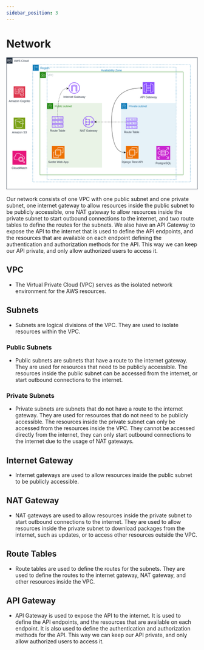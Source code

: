 ```yaml
---
sidebar_position: 3
---
```


# Network

![Docusaurus logo](/img/aws-network-architecture.png)

Our network consists of one VPC with one public subnet and one private subnet, one internet gateway to allow resources inside the public subnet to be publicly accessible, one NAT gateway to allow resources inside the private subnet to start outbound connections to the internet, and two route tables to define the routes for the subnets. We also have an API Gateway to expose the API to the internet that is used to define the API endpoints, and the resources that are available on each endpoint defining the authentication and authorization methods for the API. This way we can keep our API private, and only allow authorized users to access it.
<!-- We also have an ACL to block all traffic from protocols other than HTTP and HTTPS. Since we do not need/want to allow any other traffic. -->

## VPC

- The Virtual Private Cloud (VPC) serves as the isolated network environment for the AWS resources.

## Subnets

- Subnets are logical divisions of the VPC. They are used to isolate resources within the VPC.

### Public Subnets

- Public subnets are subnets that have a route to the internet gateway. They are used for resources that need to be publicly accessible. The resources inside the public subnet can be accessed from the internet, or start outbound connections to the internet.

### Private Subnets

- Private subnets are subnets that do not have a route to the internet gateway. They are used for resources that do not need to be publicly accessible. The resources inside the private subnet can only be accessed from the resources inside the VPC. They cannot be accessed directly from the internet, they can only start outbound connections to the internet due to the usage of NAT gateways.

## Internet Gateway

- Internet gateways are used to allow resources inside the public subnet to be publicly accessible.

## NAT Gateway

- NAT gateways are used to allow resources inside the private subnet to start outbound connections to the internet. They are used to allow resources inside the private subnet to download packages from the internet, such as updates, or to access other resources outside the VPC.

## Route Tables

- Route tables are used to define the routes for the subnets. They are used to define the routes to the internet gateway, NAT gateway, and other resources inside the VPC.

## API Gateway

- API Gateway is used to expose the API to the internet. It is used to define the API endpoints, and the resources that are available on each endpoint. It is also used to define the authentication and authorization methods for the API. This way we can keep our API private, and only allow authorized users to access it.

<!-- ## ACL

- ACLs are used to control the traffic that is allowed to enter or leave the subnets. They are used to allow or deny traffic based on the IP address, port, or protocol. In our case we will block all traffic from protocols other than HTTP and HTTPS. Since we do not need to allow any other traffic. -->
